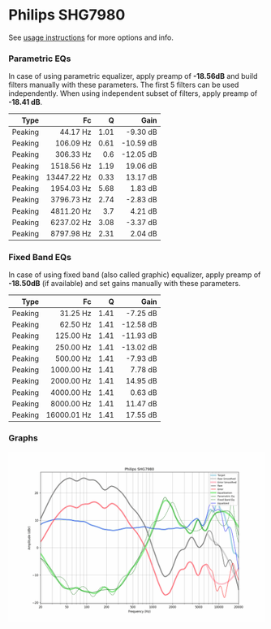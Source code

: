 # Philips SHG7980
See [usage instructions](https://github.com/jaakkopasanen/AutoEq#usage) for more options and info.

### Parametric EQs
In case of using parametric equalizer, apply preamp of **-18.56dB** and build filters manually
with these parameters. The first 5 filters can be used independently.
When using independent subset of filters, apply preamp of **-18.41 dB**.

| Type    | Fc          |    Q | Gain      |
|--------:|------------:|-----:|----------:|
| Peaking | 44.17 Hz    | 1.01 | -9.30 dB  |
| Peaking | 106.09 Hz   | 0.61 | -10.59 dB |
| Peaking | 306.33 Hz   | 0.6  | -12.05 dB |
| Peaking | 1518.56 Hz  | 1.19 | 19.06 dB  |
| Peaking | 13447.22 Hz | 0.33 | 13.17 dB  |
| Peaking | 1954.03 Hz  | 5.68 | 1.83 dB   |
| Peaking | 3796.73 Hz  | 2.74 | -2.83 dB  |
| Peaking | 4811.20 Hz  | 3.7  | 4.21 dB   |
| Peaking | 6237.02 Hz  | 3.08 | -3.37 dB  |
| Peaking | 8797.98 Hz  | 2.31 | 2.04 dB   |

### Fixed Band EQs
In case of using fixed band (also called graphic) equalizer, apply preamp of **-18.50dB**
(if available) and set gains manually with these parameters.

| Type    | Fc          |    Q | Gain      |
|--------:|------------:|-----:|----------:|
| Peaking | 31.25 Hz    | 1.41 | -7.25 dB  |
| Peaking | 62.50 Hz    | 1.41 | -12.58 dB |
| Peaking | 125.00 Hz   | 1.41 | -11.93 dB |
| Peaking | 250.00 Hz   | 1.41 | -13.02 dB |
| Peaking | 500.00 Hz   | 1.41 | -7.93 dB  |
| Peaking | 1000.00 Hz  | 1.41 | 7.78 dB   |
| Peaking | 2000.00 Hz  | 1.41 | 14.95 dB  |
| Peaking | 4000.00 Hz  | 1.41 | 0.63 dB   |
| Peaking | 8000.00 Hz  | 1.41 | 11.47 dB  |
| Peaking | 16000.01 Hz | 1.41 | 17.55 dB  |

### Graphs
![](./Philips%20SHG7980.png)